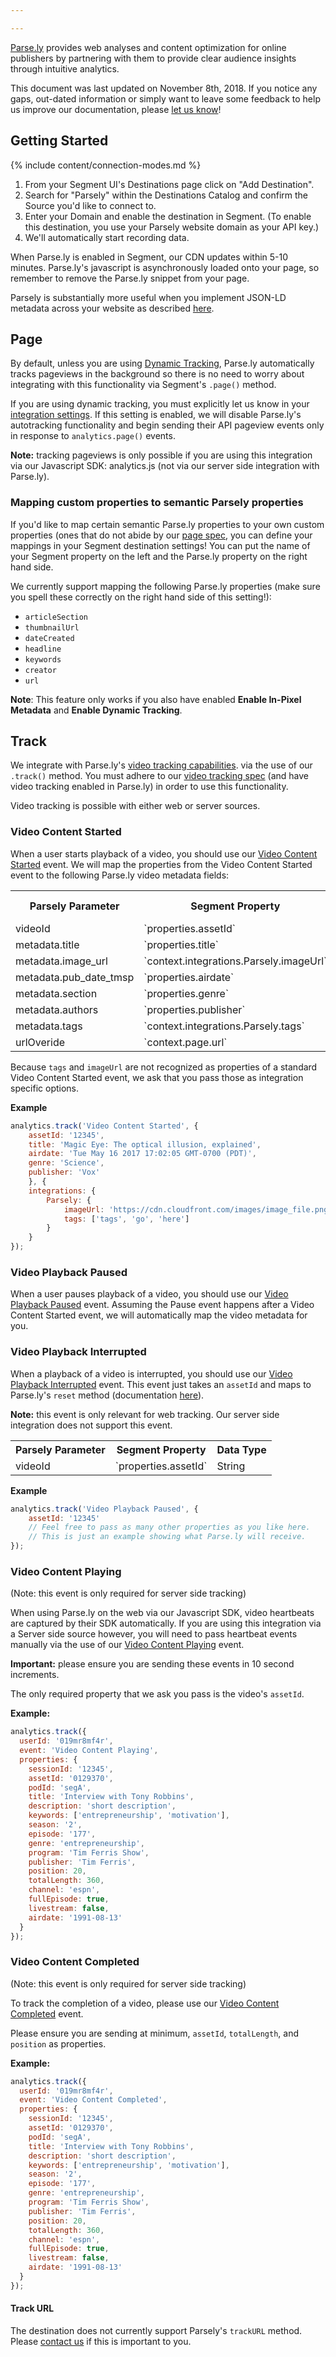 ```yaml
---

---
```


[Parse.ly](https://www.parse.ly) provides web analyses and content optimization for online publishers by partnering with them to provide clear audience insights through intuitive analytics.

This document was last updated on November 8th, 2018. If you notice any gaps, out-dated information or simply want to leave some feedback to help us improve our documentation, please [let us know](https://segment.com/help/contact)!


## Getting Started

{% include content/connection-modes.md %}

1. From your Segment UI's Destinations page click on "Add Destination".
2. Search for "Parsely" within the Destinations Catalog and confirm the Source you'd like to connect to.
3. Enter your Domain and enable the destination in Segment. (To enable this destination, you use your Parsely website domain as your API key.)
4. We'll automatically start recording data.

When Parse.ly is enabled in Segment, our CDN updates within 5-10 minutes.  Parse.ly's javascript is asynchronously loaded onto your page, so remember to remove the Parse.ly snippet from your page.

Parsely is substantially more useful when you implement JSON-LD metadata across your website as described [here](http://www.parsely.com/docs/integration/metadata/jsonld.html).

## Page

By default, unless you are using [Dynamic Tracking](https://www.parse.ly/help/integration/dynamic/), Parse.ly automatically tracks pageviews in the background so there is no need to worry about integrating with this functionality via Segment's `.page()` method.

If you are using dynamic tracking, you must explicitly let us know in your [integration settings](/docs/destinations/parsely/#enable-dynamic-tracking). If this setting is enabled, we will disable Parse.ly's autotracking functionality and begin sending their API pageview events only in response to `analytics.page()` events.

**Note:** tracking pageviews is only possible if you are using this integration via our Javascript SDK: analytics.js (not via our server side integration with Parse.ly).

### Mapping custom properties to semantic Parsely properties

If you'd like to map certain semantic Parse.ly properties to your own custom properties (ones that do not abide by our [page spec](https://segment.com/docs/spec/page), you can define your mappings in your Segment destination settings! You can put the name of your Segment property on the left and the Parse.ly property on the right hand side.

We currently support mapping the following Parse.ly properties (make sure you spell these correctly on the right hand side of this setting!):

* `articleSection`
* `thumbnailUrl`
* `dateCreated`
* `headline`
* `keywords`
* `creator`
* `url`

**Note**: This feature only works if you also have enabled **Enable In-Pixel Metadata** and **Enable Dynamic Tracking**.

## Track

We integrate with Parse.ly's [video tracking capabilities](https://www.parse.ly/help/integration/video/).  via the use of our `.track()` method. You must adhere to our [video tracking spec](/docs/spec/video/) (and have video tracking enabled in Parse.ly) in order to use this functionality.

Video tracking is possible with either web or server sources.

### Video Content Started

When a user starts playback of a video, you should use our [Video Content Started](/docs/spec/video/#content-events) event. We will map the properties from the Video Content Started event to the following Parse.ly video metadata fields:

<table>
    <tr>
      <th>Parsely Parameter</th>
      <th>Segment Property</th>
      <th>Data Type</th>
    </tr>
  <tr>
    <td>videoId</td>
    <td>`properties.assetId`</td>
    <td>String</td>
  </tr>
  <tr>
    <td>metadata.title</td>
    <td>`properties.title`</td>
    <td>String</td>
  </tr>
  <tr>
    <td>metadata.image_url</td>
    <td>`context.integrations.Parsely.imageUrl`</td>
    <td>String</td>
  </tr>
  <tr>
    <td>metadata.pub_date_tmsp</td>
    <td>`properties.airdate`</td>
    <td>String</td>
  </tr>
  <tr>
    <td>metadata.section</td>
    <td>`properties.genre`</td>
    <td>String</td>
  </tr>
  <tr>
    <td>metadata.authors</td>
    <td>`properties.publisher`</td>
    <td>String</td>
  </tr>
  <tr>
    <td>metadata.tags</td>
    <td>`context.integrations.Parsely.tags`</td>
    <td>Array</td>
  </tr>
  <tr>
    <td>urlOveride</td>
    <td>`context.page.url`</td>
    <td>String</td>
  </tr>
</table>

Because `tags` and `imageUrl` are not recognized as properties of a standard Video Content Started event, we ask that you pass those as integration specific options.

**Example**

```js
analytics.track('Video Content Started', {
    assetId: '12345',
    title: 'Magic Eye: The optical illusion, explained',
    airdate: 'Tue May 16 2017 17:02:05 GMT-0700 (PDT)',
    genre: 'Science',
    publisher: 'Vox'
    }, {
    integrations: {
        Parsely: {
            imageUrl: 'https://cdn.cloudfront.com/images/image_file.png'
            tags: ['tags', 'go', 'here']
        }
    }
});
```

### Video Playback Paused

When a user pauses playback of a video, you should use our [Video Playback Paused](/docs/spec/video/#playback-events) event. Assuming the Pause event happens after a Video Content Started event, we will automatically map the video metadata for you.

### Video Playback Interrupted

When a playback of a video is interrupted, you should use our [Video Playback Interrupted](/docs/spec/video/#playback-events) event. This event just takes an `assetId` and maps to Parse.ly's `reset` method (documentation [here](https://www.parse.ly/help/integration/video_v2/)).

**Note:** this event is only relevant for web tracking. Our server side integration does not support this event.

<table>
    <tr>
      <th>Parsely Parameter</th>
      <th>Segment Property</th>
      <th>Data Type</th>
    </tr>
  <tr>
    <td>videoId</td>
    <td>`properties.assetId`</td>
    <td>String</td>
  </tr>
</table>

**Example**

```js
analytics.track('Video Playback Paused', {
    assetId: '12345'
    // Feel free to pass as many other properties as you like here.
    // This is just an example showing what Parse.ly will receive.
});
```

### Video Content Playing

(Note: this event is only required for server side tracking)

When using Parse.ly on the web via our Javascript SDK, video heartbeats are captured by their SDK automatically. If you are using this integration via a Server side source however, you will need to pass heartbeat events manually via the use of our [Video Content Playing](https://segment.com/docs/spec/video/#content-events) event.

**Important:** please ensure you are sending these events in 10 second increments.

The only required property that we ask you pass is the video's `assetId`.

**Example:**

```js
analytics.track({
  userId: '019mr8mf4r',
  event: 'Video Content Playing',
  properties: {
    sessionId: '12345',
    assetId: '0129370',
    podId: 'segA',
    title: 'Interview with Tony Robbins',
    description: 'short description',
    keywords: ['entrepreneurship', 'motivation'],
    season: '2',
    episode: '177',
    genre: 'entrepreneurship',
    program: 'Tim Ferris Show',
    publisher: 'Tim Ferris',
    position: 20,
    totalLength: 360,
    channel: 'espn',
    fullEpisode: true,
    livestream: false,
    airdate: '1991-08-13'
  }
});
```

### Video Content Completed

(Note: this event is only required for server side tracking)

To track the completion of a video, please use our [Video Content Completed](https://segment.com/docs/spec/video/#content-events) event.

Please ensure you are sending at minimum, `assetId`, `totalLength`, and `position` as properties.

**Example:**

```js
analytics.track({
  userId: '019mr8mf4r',
  event: 'Video Content Completed',
  properties: {
    sessionId: '12345',
    assetId: '0129370',
    podId: 'segA',
    title: 'Interview with Tony Robbins',
    description: 'short description',
    keywords: ['entrepreneurship', 'motivation'],
    season: '2',
    episode: '177',
    genre: 'entrepreneurship',
    program: 'Tim Ferris Show',
    publisher: 'Tim Ferris',
    position: 20,
    totalLength: 360,
    channel: 'espn',
    fullEpisode: true,
    livestream: false,
    airdate: '1991-08-13'
  }
});
```

#### Track URL

The destination does not currently support Parsely's `trackURL` method. Please [contact us](/contact/requests) if this is important to you.
